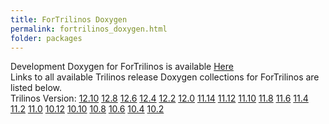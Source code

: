 ```yaml
---
title: ForTrilinos Doxygen
permalink: fortrilinos_doxygen.html
folder: packages
---
```


Development Doxygen for ForTrilinos is available [Here](http://trilinos.org/docs/dev/packages/ForTrilinos/doc/html/index.html)  
Links to all available Trilinos release Doxygen collections for ForTrilinos are listed below.  
Trilinos Version: [12.10](http://trilinos.org/docs/r12.10/packages/ForTrilinos/doc/html/index.html) [12.8](http://trilinos.org/docs/r12.8/packages/ForTrilinos/doc/html/index.html) [12.6](http://trilinos.org/docs/r12.6/packages/ForTrilinos/doc/html/index.html) [12.4](http://trilinos.org/docs/r12.4/packages/ForTrilinos/doc/html/index.html) [12.2](http://trilinos.org/docs/r12.2/packages/ForTrilinos/doc/html/index.html) [12.0](http://trilinos.org/docs/r12.0/packages/ForTrilinos/doc/html/index.html) [11.14](http://trilinos.org/docs/r11.14/packages/ForTrilinos/doc/html/index.html) [11.12](http://trilinos.org/docs/r11.12/packages/ForTrilinos/doc/html/index.html) [11.10](http://trilinos.org/docs/r11.10/packages/ForTrilinos/doc/html/index.html) [11.8](http://trilinos.org/docs/r11.8/packages/ForTrilinos/doc/html/index.html) [11.6](http://trilinos.org/docs/r11.6/packages/ForTrilinos/doc/html/index.html) [11.4](http://trilinos.org/docs/r11.4/packages/ForTrilinos/doc/html/index.html) [11.2](http://trilinos.org/docs/r11.2/packages/ForTrilinos/doc/html/index.html) [11.0](http://trilinos.org/docs/r11.0/packages/ForTrilinos/doc/html/index.html) [10.12](http://trilinos.org/docs/r10.12/packages/ForTrilinos/doc/html/index.html) [10.10](http://trilinos.org/docs/r10.10/packages/ForTrilinos/doc/html/index.html) [10.8](http://trilinos.org/docs/r10.8/packages/ForTrilinos/doc/html/index.html) [10.6](http://trilinos.org/docs/r10.6/packages/ForTrilinos/doc/html/index.html) [10.4](http://trilinos.org/docs/r10.4/packages/ForTrilinos/doc/html/index.html) [10.2](http://trilinos.org/docs/r10.2/packages/ForTrilinos/doc/html/index.html)
